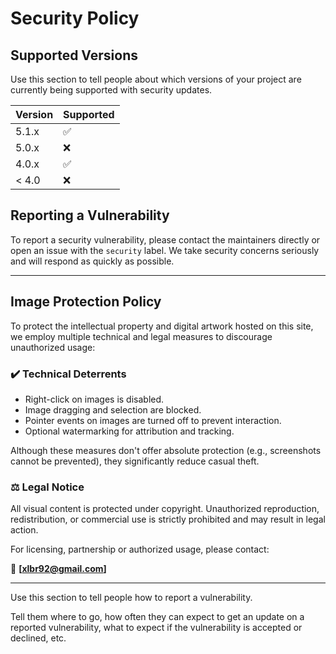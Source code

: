 # Security Policy

## Supported Versions

Use this section to tell people about which versions of your project are  
currently being supported with security updates.

| Version | Supported       |
| ------- | --------------- |
| 5.1.x   | :white_check_mark: |
| 5.0.x   | :x:             |
| 4.0.x   | :white_check_mark: |
| < 4.0   | :x:             |

## Reporting a Vulnerability

To report a security vulnerability, please contact the maintainers directly or open an issue with the `security` label. We take security concerns seriously and will respond as quickly as possible.

---

## Image Protection Policy

To protect the intellectual property and digital artwork hosted on this site, we employ multiple technical and legal measures to discourage unauthorized usage:

### ✔️ Technical Deterrents
- Right-click on images is disabled.
- Image dragging and selection are blocked.
- Pointer events on images are turned off to prevent interaction.
- Optional watermarking for attribution and tracking.

Although these measures don't offer absolute protection (e.g., screenshots cannot be prevented), they significantly reduce casual theft.

### ⚖️ Legal Notice
All visual content is protected under copyright. Unauthorized reproduction, redistribution, or commercial use is strictly prohibited and may result in legal action.

For licensing, partnership or authorized usage, please contact:

📩 **[xlbr92@gmail.com]**

---



Use this section to tell people how to report a vulnerability.

Tell them where to go, how often they can expect to get an update on a
reported vulnerability, what to expect if the vulnerability is accepted or
declined, etc.
